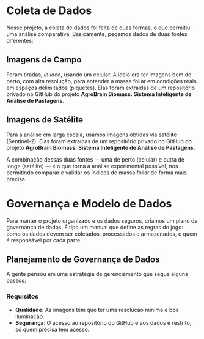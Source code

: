 
# Coleta de Dados

Nesse projeto, a coleta de dados foi feita de duas formas, o que permitiu uma análise comparativa. Basicamente, pegamos dados de duas fontes diferentes:

## Imagens de Campo

Foram tiradas, *in loco*, usando um celular. A ideia era ter imagens bem de perto, com alta resolução, para entender a massa foliar em condições reais, em espaços delimitados (piquetes). Elas foram extraídas de um repositório privado no GitHub do projeto **AgroBrain Biomass: Sistema Inteligente de Análise de Pastagens**.

## Imagens de Satélite

Para a análise em larga escala, usamos imagens obtidas via satélite (Sentinel-2). Elas foram extraídas de um repositório privado no GitHub do projeto **AgroBrain Biomass: Sistema Inteligente de Análise de Pastagens**.

A combinação dessas duas fontes — uma de perto (celular) e outra de longe (satélite) — é o que torna a análise experimental possível, nos permitindo comparar e validar os índices de massa foliar de forma mais precisa.

# Governança e Modelo de Dados

Para manter o projeto organizado e os dados seguros, criamos um plano de governança de dados. É tipo um manual que define as regras do jogo: como os dados devem ser coletados, processados e armazenados, e quem é responsável por cada parte.

## Planejamento de Governança de Dados

A gente pensou em uma estratégia de gerenciamento que segue alguns passos:

### Requisitos

- **Qualidade**: As imagens têm que ter uma resolução mínima e boa iluminação.
- **Segurança**: O acesso ao repositório do GitHub e aos dados é restrito, só quem precisa tem acesso.





